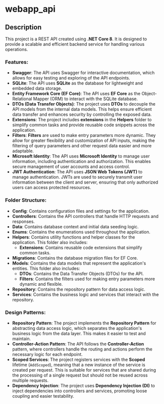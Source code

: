 # webapp_api

## Description

This project is a REST API created using **.NET Core 8**. It is designed to provide a scalable and efficient backend service for handling various operations.

### Features:
- **Swagger**: The API uses Swagger for interactive documentation, which allows for easy testing and exploring of the API endpoints.
- **SQLite**: The API uses **SQLite** as the database for lightweight and embedded data storage.
- **Entity Framework Core (EF Core)**: The API uses **EF Core** as the Object-Relational Mapper (ORM) to interact with the SQLite database.
- **DTOs (Data Transfer Objects)**: The project uses **DTOs** to decouple the API models from the internal data models. This helps ensure efficient data transfer and enhances security by controlling the exposed data.
- **Extensions**: The project includes **extensions** in the **Helpers** folder to simplify common tasks and provide reusable code snippets across the application.
- **Filters**: **Filters** are used to make entry parameters more dynamic. They allow for greater flexibility and customization of API inputs, making the filtering of query parameters and other request data easier and more adaptable.
- **Microsoft Identity**: The API uses **Microsoft Identity** to manage user information, including authentication and authorization. This enables secure management of user accounts and access control.
- **JWT Authentication**: The API uses **JSON Web Tokens (JWT)** to manage authentication. JWTs are used to securely transmit user information between the client and server, ensuring that only authorized users can access protected resources.

### Folder Structure:
- **Config**: Contains configuration files and settings for the application.
- **Controllers**: Contains the API controllers that handle HTTP requests and responses.
- **Data**: Contains database context and initial data seeding logic.
- **Enums**: Contains the enumerations used throughout the application.
- **Helpers**: Contains utility functions and helper classes for the application. This folder also includes:
  - **Extensions**: Contains reusable code extensions that simplify common tasks.
- **Migrations**: Contains the database migration files for EF Core.
- **Models**: Contains the data models that represent the application's entities. This folder also includes:
  - **DTOs**: Contains the Data Transfer Objects (DTOs) for the API.
  - **Filters**: Contains the filters used for making entry parameters more dynamic and flexible.
- **Repository**: Contains the repository pattern for data access logic.
- **Services**: Contains the business logic and services that interact with the repository.

### Design Patterns:
- **Repository Pattern**: The project implements the **Repository Pattern** for abstracting data access logic, which separates the application's business logic from the data layer. This makes it easier to test and maintain.
- **Controller-Action Pattern**: The API follows the **Controller-Action** pattern, where controllers handle the routing and actions perform the necessary logic for each endpoint.
- **Scoped Services**: The project registers services with the **Scoped** lifetime (`AddScoped`), meaning that a new instance of the service is created per request. This is suitable for services that are shared during the processing of a single request but should not be reused across multiple requests.
- **Dependency Injection**: The project uses **Dependency Injection (DI)** to inject dependencies into controllers and services, promoting loose coupling and easier testability.
